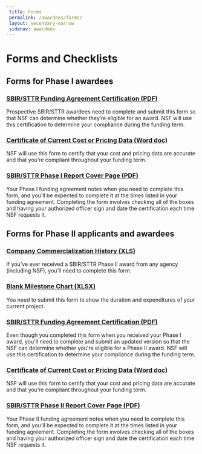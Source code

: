 ```yaml
---
 title: Forms
 permalink: /awardees/forms/
 layout: secondary-narrow
 sidenav: awardees
---
```

# Forms and Checklists

## Forms for Phase I awardees

### [SBIR/STTR Funding Agreement Certification (PDF)]({{site.baseurl}}/assets/files/awardee-files/SBIR_STTR_Funding_Agreement.pdf)
Prospective SBIR/STTR awardees need to complete and submit this form so that NSF can determine whether they’re eligible for an award. NSF will use this certification to determine your compliance during the funding term.

### [Certificate of Current Cost or Pricing Data (Word doc)]({{site.baseurl}}/assets/files/awardee-files/Certificate_of_Current_Cost.docx)
NSF will use this form to certify that your cost and pricing data are accurate and that you’re compliant throughout your funding term.

### [SBIR/STTR Phase I Report Cover Page (PDF) ]({{site.baseurl}}/assets/files/awardee-files/SBIR-STTR_Revised_Report_Cover.pdf)
Your Phase I funding agreement notes when you need to complete this form, and you’ll be expected to complete it at the times listed in your funding agreement. Completing the form involves checking all of the boxes and having your authorized officer sign and date the certification each time NSF requests it.

## Forms for Phase II applicants and awardees

### [Company Commercialization History (XLS)]({{site.baseurl}}/assets/files/awardee-files/CommercialHistoryTemplate.xls)
If you’ve ever received a SBIR/STTR Phase II award from any agency (including NSF), you’ll need to complete this form.

### [Blank Milestone Chart (XLSX)]({{site.baseurl}}/assets/files/awardee-files/Blank_Milestone_Chart.xlsx)
You need to submit this form to show the duration and expenditures of your current project.

### [SBIR/STTR Funding Agreement Certification (PDF)]({{site.baseurl}}/assets/files/awardee-files/SBIR_STTR_Funding_Agreement.pdf)
Even though you completed this form when you received your Phase I award, you'll need to complete and submit an updated version so that the NSF can determine whether you're eligible for a Phase II award. NSF will use this certification to determine your compliance during the funding term.

### [Certificate of Current Cost or Pricing Data (Word doc)]({{site.baseurl}}/assets/files/awardee-files/Certificate_of_Current_Cost.docx)
NSF will use this form to certify that your cost and pricing data are accurate and that you’re compliant throughout your funding term.

### [SBIR/STTR Phase II Report Cover Page (PDF) ]({{site.baseurl}}/assets/files/awardee-files/SBIR-STTR_Revised_Report_Cover.pdf)
Your Phase II funding agreement notes when you need to complete this form, and you’ll be expected to complete it at the times listed in your funding agreement. Completing the form involves checking all of the boxes and having your authorized officer sign and date the certification each time NSF requests it.

